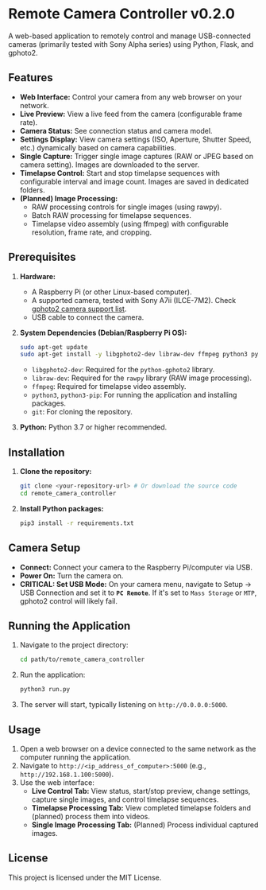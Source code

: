 # Remote Camera Controller v0.2.0

A web-based application to remotely control and manage USB-connected cameras (primarily tested with Sony Alpha series) using Python, Flask, and gphoto2.

## Features

* **Web Interface:** Control your camera from any web browser on your network.
* **Live Preview:** View a live feed from the camera (configurable frame rate).
* **Camera Status:** See connection status and camera model.
* **Settings Display:** View camera settings (ISO, Aperture, Shutter Speed, etc.) dynamically based on camera capabilities.
* **Single Capture:** Trigger single image captures (RAW or JPEG based on camera setting). Images are downloaded to the server.
* **Timelapse Control:** Start and stop timelapse sequences with configurable interval and image count. Images are saved in dedicated folders.
* **(Planned) Image Processing:**
    * RAW processing controls for single images (using rawpy).
    * Batch RAW processing for timelapse sequences.
    * Timelapse video assembly (using ffmpeg) with configurable resolution, frame rate, and cropping.

## Prerequisites

1.  **Hardware:**
    * A Raspberry Pi (or other Linux-based computer).
    * A supported camera, tested with Sony A7ii (ILCE-7M2). Check [gphoto2 camera support list](http://gphoto.org/proj/libgphoto2/support.php).
    * USB cable to connect the camera.

2.  **System Dependencies (Debian/Raspberry Pi OS):**
    ```bash
    sudo apt-get update
    sudo apt-get install -y libgphoto2-dev libraw-dev ffmpeg python3 python3-pip git
    ```
    * `libgphoto2-dev`: Required for the `python-gphoto2` library.
    * `libraw-dev`: Required for the `rawpy` library (RAW image processing).
    * `ffmpeg`: Required for timelapse video assembly.
    * `python3`, `python3-pip`: For running the application and installing packages.
    * `git`: For cloning the repository.

3.  **Python:** Python 3.7 or higher recommended.

## Installation

1.  **Clone the repository:**
    ```bash
    git clone <your-repository-url> # Or download the source code
    cd remote_camera_controller
    ```

2.  **Install Python packages:**
    ```bash
    pip3 install -r requirements.txt
    ```

## Camera Setup

* **Connect:** Connect your camera to the Raspberry Pi/computer via USB.
* **Power On:** Turn the camera on.
* **CRITICAL: Set USB Mode:** On your camera menu, navigate to Setup -> USB Connection and set it to **`PC Remote`**. If it's set to `Mass Storage` or `MTP`, gphoto2 control will likely fail.

## Running the Application

1.  Navigate to the project directory:
    ```bash
    cd path/to/remote_camera_controller
    ```

2.  Run the application:
    ```bash
    python3 run.py
    ```

3.  The server will start, typically listening on `http://0.0.0.0:5000`.

## Usage

1.  Open a web browser on a device connected to the same network as the computer running the application.
2.  Navigate to `http://<ip_address_of_computer>:5000` (e.g., `http://192.168.1.100:5000`).
3.  Use the web interface:
    * **Live Control Tab:** View status, start/stop preview, change settings, capture single images, and control timelapse sequences.
    * **Timelapse Processing Tab:** View completed timelapse folders and (planned) process them into videos.
    * **Single Image Processing Tab:** (Planned) Process individual captured images.

## License

This project is licensed under the MIT License.
